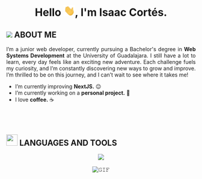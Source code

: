 <h1 align="center">Hello <img src="https://raw.githubusercontent.com/ABSphreak/ABSphreak/master/gifs/Hi.gif" width="30px">, I'm Isaac Cortés.</h1>

## <picture><img src = "https://github.com/7oSkaaa/7oSkaaa/blob/main/Images/about_me.gif?raw=true" width = 30px></picture> **ABOUT ME**

<p align="justify">
    I’m a junior web developer, currently pursuing a Bachelor's degree in <b>Web Systems Development</b> at the University of Guadalajara.
    I still have a lot to learn, every day feels like an exciting new adventure. Each challenge fuels my curiosity, and I’m constantly discovering new ways to grow and improve.
    I’m thrilled to be on this journey, and I can’t wait to see where it takes me!
</p>

- I’m currently improving **NextJS.** :wink:
- I’m currently working on a **personal project.** :eyes:
- I love **coffee.** :coffee:
</br>
</br>

## <img src="https://cultofthepartyparrot.com/parrots/hd/dealwithitnowparrot.gif" width="30" height="30"/> **LANGUAGES AND TOOLS**
<p align="center">
  <a href="https://skillicons.dev">
      <img src="https://skillicons.dev/icons?i=typescript,js,html,css,sass,tailwind,react,nextjs,nodejs,express,mysql,postgresql,mongodb,git,wordpress&perline=15" />
  </a>
</p>

<div align="center">
    <a target="_blank"><img height="300" width="300" alt="𝙶𝙸𝙵" src="https://github.com/JayantGoel001/JayantGoel001/blob/master/GIF/github.gif"></a>
</div>
